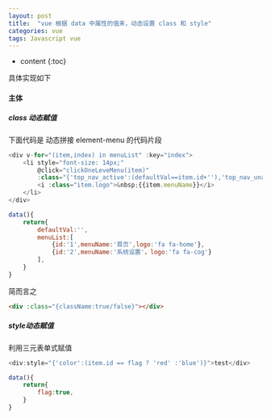 ```yaml
---
layout: post
title:  "vue 根据 data 中属性的值来，动态设置 class 和 style"
categories: vue
tags: Javascript vue
---
```


* content
{:toc}

具体实现如下
				

#### 主体

##### class 动态赋值			
下面代码是 动态拼接 element-menu 的代码片段		

```js html
<div v-for="(item,index) in menuList" :key="index">
    <li style="font-size: 14px;" 
        @click="clickOneLeveMenu(item)" 
        :class="{'top_nav_active':(defaultVal==item.id+''),'top_nav_unactive':(defaultVal!= item.id+'')}">
        <i :class="item.logo">&nbsp;{{item.menuName}}</i>
    </li>
</div>

data(){
    return{
        defaultVal:'',
        menuList:[
            {id:'1',menuName:'首页',logo:'fa fa-home'},
            {id:'2',menuName:'系统设置'，logo:'fa fa-cog'}
        ],
    }
}
```

简而言之				

```html
<div :class="{className:true/false}"></div>
```
		
##### style动态赋值			

利用三元表单式赋值			

```js html
<div:style="{'color':(item.id == flag ? 'red' :'blue')}">test</div>

data(){
    return{
        flag:true,
    }
}
```



